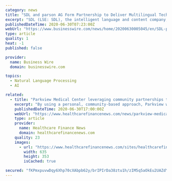 ```yaml
---
category: news
title: "SDL and parson AG Form Partnership to Deliver Multilingual Technical Content"
excerpt: "SDL (LSE: SDL), the intelligent language and content company, has formed a strategic partnership with parson AG (“parson”), experts in technical commu"
publishedDateTime: 2020-06-30T07:23:00Z
webUrl: "https://www.businesswire.com/news/home/20200630005045/en/SDL-parson-AG-Form-Partnership-Deliver-Multilingual"
type: article
quality: 1
heat: -1
published: false

provider:
  name: Business Wire
  domain: businesswire.com

topics:
  - Natural Language Processing
  - AI

related:
  - title: "Parkview Medical Center leveraging community partnerships to tackle SDOH"
    excerpt: "By using a personal, community-based approach, Parkview was able to realize savings by cutting unnecessary ED utilization."
    publishedDateTime: 2020-06-30T17:00:00Z
    webUrl: "https://www.healthcarefinancenews.com/news/parkview-medical-center-leveraging-community-partnerships-tackle-social-determinants"
    type: article
    provider:
      name: Healthcare Finance News
      domain: healthcarefinancenews.com
    quality: 23
    images:
      - url: "https://www.healthcarefinancenews.com/sites/healthcarefinancenews.com/files/SDOH_food_crop.jpg"
        width: 635
        height: 353
        isCached: true

secured: "fKPmxpuvwDqy6Xhp70cXAbpb62y/brIPIrDa38ztu1h/zIM5q5aOkEu2UAZdYWrqMxygt0owy6eTIbjqk0isM9K1Z+AUAaW83MbKy9g030n4DxohQ9YDJCh/9haYqelv6KeDSuQpbwAVEyAMm4PWSwA8Ha9Wf2fwnV13/vH9xW+kwWDMnI6Ujv2cCzMhJH79CVEspFOf/QA2/jJYDKw3t77VtakgralJzgvQ3662GrlTakTxWm8dq9PXmCkjGWx4Hhcxu8NUqNd5XRaDDH3yFzYn8Dl1exFmRi/s+6JmW3krqmvNTMn/5CC+6ZoEUa11uZax3XEZv5nMUl5m/xJbfw==;ejJWM2O6xyDYuwXmi3OEBA=="
---
```


